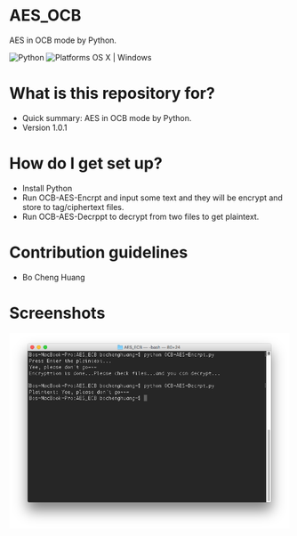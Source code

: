 # AES_OCB

AES in OCB mode by Python.

![Python](https://img.shields.io/badge/Python-2.7-orange.svg)
![Platforms OS X | Windows](https://img.shields.io/badge/Platforms-%20OS%20%20%7C%20Windows%20%7C%20Linux-lightgray.svg)

# What is this repository for? ###

* Quick summary: AES in OCB mode by Python.
* Version 1.0.1

# How do I get set up? ###

* Install Python
* Run OCB-AES-Encrpt and input some text and they will be encrypt and store to tag/ciphertext files.
* Run OCB-AES-Decrppt to decrypt from two files to get plaintext.


# Contribution guidelines ###
* Bo Cheng Huang

# Screenshots
![alt tag](https://github.com/BoChengHuang/AES_OCB/blob/master/Screenshot.png?raw=true)
